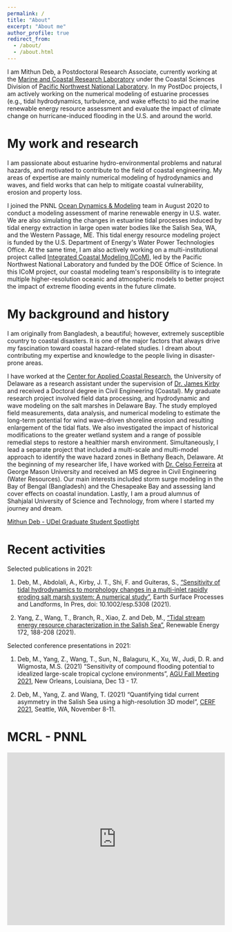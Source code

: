 ```yaml
---
permalink: /
title: "About"
excerpt: "About me"
author_profile: true
redirect_from: 
  - /about/
  - /about.html
---
```


I am Mithun Deb, a Postdoctoral Research Associate, currently working at the [Marine and Coastal Research Laboratory](https://www.pnnl.gov/marine-and-coastal-research-laboratory) under the Coastal Sciences Division of [Pacific Northwest National Laboratory](https://www.pnnl.gov/). In my PostDoc projects, I am actively working on the numerical modeling of estuarine processes (e.g., tidal hydrodynamics, turbulence, and wake effects) to aid the marine renewable energy resource assessment and evaluate the impact of climate change on hurricane-induced flooding in the U.S. and around the world.

My work and research
======
I am passionate about estuarine hydro-environmental problems and natural hazards, and motivated to contribute to the field of coastal engineering. My areas of expertise are mainly numerical modeling of hydrodynamics and waves, and field works that can help to mitigate coastal vulnerability, erosion and property loss. 

I joined the PNNL [Ocean Dynamics & Modeling](https://www.pnnl.gov/projects/ocean-dynamics-modeling) team in August 2020 to conduct a modeling assessment of marine renewable energy in U.S. water. We are also simulating the changes in estuarine tidal processes induced by tidal energy extraction in large open water bodies like the Salish Sea, WA, and the Western Passage, ME. This tidal energy resource modeling project is funded by the U.S. Department of Energy's Water Power Technologies Office. At the same time, I am also actively working on a multi-institutional project called [Integrated Coastal Modeling (ICoM)](https://icom.pnnl.gov/TheICoMTeam), led by the Pacific Northwest National Laboratory and funded by the DOE Office of Science. In this ICoM project, our coastal modeling team's responsibility is to integrate multiple higher-resolution oceanic and atmospheric models to better project the impact of extreme flooding events in the future climate.

My background and history
======
I am originally from Bangladesh, a beautiful; however, extremely susceptible country to coastal disasters. It is one of the major factors that always drive my fascination toward coastal hazard-related studies. I dream about contributing my expertise and knowledge to the people living in disaster-prone areas. 

I have worked at the [Center for Applied Coastal Research](https://coastal.udel.edu/), the University of Delaware as a research assistant under the supervision of [Dr. James Kirby](https://www1.udel.edu/kirby/) and received a Doctoral degree in Civil Engineering (Coastal). My graduate research project involved field data processing, and hydrodynamic and wave modeling on the salt marshes in Delaware Bay. The study employed field measurements, data analysis, and numerical modeling to estimate the long-term potential for wind wave-driven shoreline erosion and resulting enlargement of the tidal flats. We also investigated the impact of historical modifications to the greater wetland system and a range of possible remedial steps to restore a healthier marsh environment. Simultaneously, I lead a separate project that included a multi-scale and multi-model approach to identify the wave hazard zones in Bethany Beach, Delaware. At the beginning of my researcher life, I have worked with [Dr. Celso Ferreira](https://fhrl.vse.gmu.edu/) at George Mason University and received an MS degree in Civil Engineering (Water Resources). Our main interests included storm surge modeling in the Bay of Bengal (Bangladesh) and the Chesapeake Bay and assessing land cover effects on coastal inundation. Lastly, I am a proud alumnus of Shahjalal University of Science and Technology, from where I started my journey and dream. 

[Mithun Deb - UDel Graduate Student Spotlight](https://coastal.udel.edu/2019/12/03/graduate-student-spotlight-mithun-deb/)

Recent activities
======

Selected publications in 2021:

1. Deb, M., Abdolali, A., Kirby, J. T., Shi, F. and Guiteras, S., [“Sensitivity of tidal hydrodynamics to morphology changes in a multi-inlet rapidly eroding salt marsh system: A numerical study”](https://onlinelibrary.wiley.com/doi/10.1002/esp.5308), Earth Surface Processes and Landforms, In Pres, doi: 10.1002/esp.5308 (2021).

2. Yang, Z., Wang, T., Branch, R., Xiao, Z. and Deb, M., [“Tidal stream energy resource characterization in the Salish Sea”](https://www.sciencedirect.com/science/article/abs/pii/S0960148121003827?via%3Dihub), Renewable Energy 172, 188-208 (2021).

Selected conference presentations in 2021:

1. Deb, M., Yang, Z., Wang, T., Sun, N., Balaguru, K., Xu, W., Judi, D. R. and Wigmosta, M.S. (2021) “Sensitivity of compound flooding potential to idealized large-scale tropical cyclone environments”, [AGU Fall Meeting 2021](https://www.agu.org/Fall-Meeting), New Orleans, Louisiana, Dec 13 - 17.

2. Deb, M., Yang, Z. and Wang, T. (2021) “Quantifying tidal current asymmetry in the Salish Sea using a high-resolution 3D model”, [CERF 2021](https://conference.cerf.science/), Seattle, WA, November 8-11.

MCRL - PNNL
======
<iframe src="https://mithundeb.github.io/leaflet-map-simple/" width="100%" height="400" frameborder="0" scrolling="no"></iframe>
